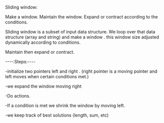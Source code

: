 Sliding window:


Make a window.
Maintain the window.
Expand or contract according to the conditions.


Sliding window is a subset of input data structure.
We loop over that data structure (array and string) and make a window .
 this window size adjusted  dynamically according to conditions. 

Maintain then expand or contract.


----:Steps:----

-initialize two pointers left and right .
(right pointer is a moving pointer and left moves when certain conditions met.)

-we expand the window  moving right 

-Do actions.

-If a condition is met we shrink the window by moving left.

-we keep track of best solutions (length, sum, etc)